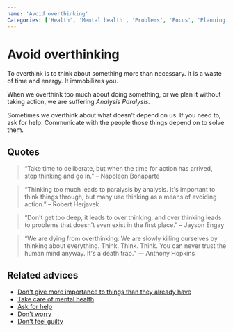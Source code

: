 ```yaml
---
name: 'Avoid overthinking'
Categories: ['Health', 'Mental health', 'Problems', 'Focus', 'Planning']
---
```

# Avoid overthinking

To overthink is to think about something more than necessary. It is a waste of time and energy. It immobilizes you.

When we overthink too much about doing something, or we plan it without taking action, we are suffering _Analysis Paralysis._

Sometimes we overthink about what doesn't depend on us. If you need to, ask for help. Communicate with the people those things depend on to solve them.

## Quotes

> “Take time to deliberate, but when the time for action has arrived, stop thinking and go in.” – Napoleon Bonaparte

> “Thinking too much leads to paralysis by analysis. It's important to think things through, but many use thinking as a means of avoiding action.” – Robert Herjavek

> “Don't get too deep, it leads to over thinking, and over thinking leads to problems that doesn't even exist in the first place.” – Jayson Engay

> “We are dying from overthinking. We are slowly killing ourselves by thinking about everything. Think. Think. Think. You can never trust the human mind anyway. It's a death trap.” ― Anthony Hopkins

## Related advices

- [Don't give more importance to things than they already have](../Don't%20give%20more%20importance%20to%20things%20than%20they%20already%20have/index.md)
- [Take care of mental health](../Take%20care%20of%20mental%20health/index.md)
- [Ask for help](../Ask%20for%20help/index.md)
- [Don't worry](../Don't%20worry/index.md)
- [Don't feel guilty](../Don't%20feel%20guilty/index.md)
